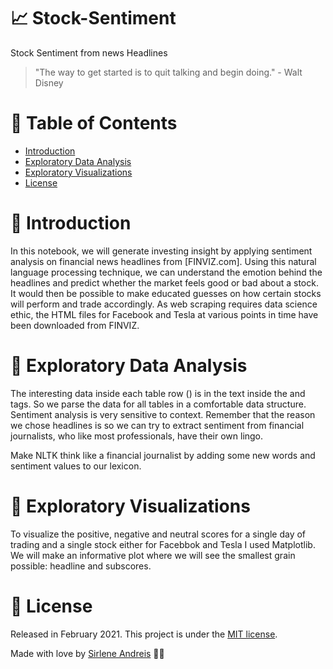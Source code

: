 # 📈 Stock-Sentiment
Stock Sentiment from news Headlines

> "The way to get started is to quit talking and begin doing." - Walt Disney


# :pushpin: Table of Contents

* [Introduction](#memo-introduction)
* [Exploratory Data Analysis ](#rocket-exploratory-data-analysis)
* [Exploratory Visualizations](#tada-exploratory-visualizations)
* [License](#closed_book-license)

# :memo: Introduction

In this notebook, we will generate investing insight by applying sentiment analysis on financial news headlines from [FINVIZ.com]. Using this natural language processing technique, we can understand the emotion behind the headlines and predict whether the market feels good or bad about a stock. It would then be possible to make educated guesses on how certain stocks will perform and trade accordingly.
As web scraping requires data science ethic, the HTML files for Facebook and Tesla at various points in time have been downloaded from FINVIZ.

# :rocket: Exploratory Data Analysis 

The interesting data inside each table row (<tr>) is in the text inside the <td> and <a> tags. 
So we parse the data for all tables in a comfortable data structure.
Sentiment analysis is very sensitive to context.
Remember that the reason we chose headlines is so we can try to extract sentiment from financial journalists, who like most professionals, have their own lingo. 
  
Make NLTK think like a financial journalist by adding some new words and sentiment values to our lexicon.

# :tada: Exploratory Visualizations

 To visualize the positive, negative and neutral scores for a single day of trading and a single stock either for Facebbok and Tesla I used Matplotlib.
 We will make an informative plot where we will see the smallest grain possible: headline and subscores.


# :closed_book: License

Released in February 2021.
This project is under the [MIT license](https://github.com/AndreisSirlene/Stock-Sentiment/blob/master/LICENSE).

Made with love by [Sirlene Andreis](https://github.com/AndreisSirlene) 💚🚀
